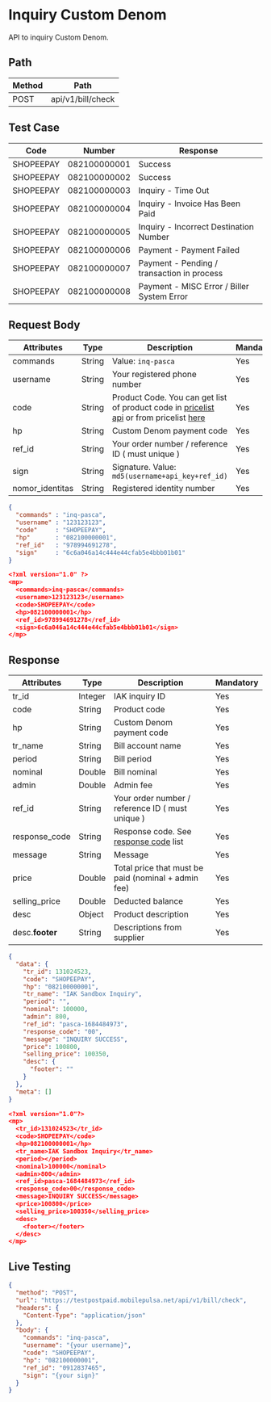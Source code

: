 # Inquiry Custom Denom

API to inquiry Custom Denom.

## Path

Method | Path 
---------|----------
 POST | api/v1/bill/check

## Test Case

Code | Number | Response 
---------|----------|---------
SHOPEEPAY | 082100000001 | Success
SHOPEEPAY | 082100000002 | Success
SHOPEEPAY | 082100000003 | Inquiry - Time Out
SHOPEEPAY | 082100000004 | Inquiry - Invoice Has Been Paid
SHOPEEPAY | 082100000005 | Inquiry - Incorrect Destination Number
SHOPEEPAY | 082100000006 | Payment - Payment Failed
SHOPEEPAY | 082100000007 | Payment - Pending / transaction in process
SHOPEEPAY | 082100000008 | Payment - MISC Error / Biller System Error

## Request Body

<!-- title: Request Attributes -->
Attributes | Type | Description | Mandatory
---------|----------|---------|----------
commands | String | Value: `inq-pasca` | Yes
username | String | Your registered phone number | Yes
code | String | Product Code. You can get list of product code in [pricelist api](../../price-list.md) or from pricelist [here](https://iak.id/webapp/pricelist) | Yes
hp | String | Custom Denom payment code | Yes
ref_id | String | Your order number / reference ID ( must unique ) | Yes
sign | String | Signature. Value: `md5(username+api_key+ref_id)` | Yes
nomor_identitas | String | Registered identity number | Yes

<!--
type: tab
title: JSON
-->

```json
{
  "commands" : "inq-pasca",
  "username" : "123123123",
  "code"     : "SHOPEEPAY",
  "hp"       : "082100000001",
  "ref_id"   : "978994691278",
  "sign"     : "6c6a046a14c444e44cfab5e4bbb01b01"
}
```

<!--
type: tab
title: XML
-->

```json
<?xml version="1.0" ?>
<mp>
  <commands>inq-pasca</commands>
  <username>123123123</username>
  <code>SHOPEEPAY</code>
  <hp>082100000001</hp>
  <ref_id>978994691278</ref_id>
  <sign>6c6a046a14c444e44cfab5e4bbb01b01</sign>
</mp>
```
<!-- type: tab-end -->

## Response

<!-- title: Response Attributes -->
Attributes | Type | Description | Mandatory
---------|----------|---------|----------
tr_id | Integer | IAK inquiry ID | Yes
code | String | Product code | Yes
hp | String | Custom Denom payment code | Yes
tr_name | String | Bill account name | Yes
period | String | Bill period | Yes
nominal | Double | Bill nominal | Yes
admin | Double | Admin fee | Yes
ref_id | String | Your order number / reference ID ( must unique ) | Yes
response_code | String | Response code. See [response code](../../../response-code.md) list | Yes
message | String | Message | Yes
price | Double | Total price that must be paid (nominal + admin fee) | Yes
selling_price | Double | Deducted balance | Yes
desc | Object | Product description | Yes
desc.**footer** | String | Descriptions from supplier | Yes

<!--
type: tab
title: JSON
-->

```json
{
  "data": {
    "tr_id": 131024523,
    "code": "SHOPEEPAY",
    "hp": "082100000001",
    "tr_name": "IAK Sandbox Inquiry",
    "period": "",
    "nominal": 100000,
    "admin": 800,
    "ref_id": "pasca-1684484973",
    "response_code": "00",
    "message": "INQUIRY SUCCESS",
    "price": 100800,
    "selling_price": 100350,
    "desc": {
      "footer": ""
    }
  },
  "meta": []
}
```

<!--
type: tab
title: XML
-->

```json
<?xml version="1.0"?>
<mp>
  <tr_id>131024523</tr_id>
  <code>SHOPEEPAY</code>
  <hp>082100000001</hp>
  <tr_name>IAK Sandbox Inquiry</tr_name>
  <period></period>
  <nominal>100000</nominal>
  <admin>800</admin>
  <ref_id>pasca-1684484973</ref_id>
  <response_code>00</response_code>
  <message>INQUIRY SUCCESS</message>
  <price>100800</price>
  <selling_price>100350</selling_price>
  <desc>
    <footer></footer>
  </desc>
</mp>
```
<!-- type: tab-end -->

## Live Testing

```json http
{
  "method": "POST",
  "url": "https://testpostpaid.mobilepulsa.net/api/v1/bill/check",
  "headers": {
    "Content-Type": "application/json"
  },
  "body": {
    "commands": "inq-pasca",
    "username": "{your username}",
    "code": "SHOPEEPAY",
    "hp": "082100000001",
    "ref_id": "0912837465",
    "sign": "{your sign}"
  }
}
```
